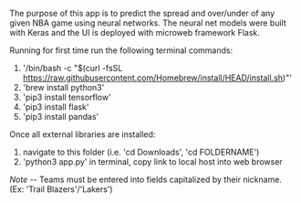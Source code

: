 The purpose of this app is to predict the spread and over/under of any given NBA game using neural networks. The neural net models were built with Keras
and the UI is deployed with microweb framework Flask.

Running for first time run the following terminal commands:
1) '/bin/bash -c "$(curl -fsSL https://raw.githubusercontent.com/Homebrew/install/HEAD/install.sh)"'
2) 'brew install python3'
3) 'pip3 install tensorflow'
4) 'pip3 install flask'
5) 'pip3 install pandas'

Once all external libraries are installed:
1) navigate to this folder (i.e. 'cd Downloads', 'cd FOLDERNAME')
2) 'python3 app.py' in terminal, copy link to local host into web browser

*Note* -- 
Teams must be entered into fields capitalized by their nickname. (Ex: 'Trail Blazers'/'Lakers')
